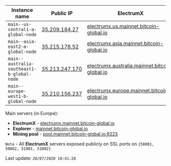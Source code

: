 Instance name | Public IP | ElectrumX | Explorer | Mining pool | Status
--- | --- | --- | --- | --- | ---
`main--us-central1-a-global-node` | [35.209.184.27](35.209.184.27) | [electrumx.us.mainnet.bitcoin-global.io](http://electrumx.us.mainnet.bitcoin-global.io) | [explorer.us.mainnet.bitcoin-global.io](https://explorer.us.mainnet.bitcoin-global.io) | [pool.us.mainnet.bitcoin-global.io:9223](http://pool.us.mainnet.bitcoin-global.io:9223) | RUNNING
`main--asia-east2-a-global-node` | [35.215.178.52](35.215.178.52) | [electrumx.asia.mainnet.bitcoin-global.io](http://electrumx.asia.mainnet.bitcoin-global.io) | [explorer.asia.mainnet.bitcoin-global.io](https://explorer.asia.mainnet.bitcoin-global.io) | [pool.asia.mainnet.bitcoin-global.io:9223](http://pool.asia.mainnet.bitcoin-global.io:9223) | RUNNING
`main--australia-southeast1-b-global-node` | [35.213.247.170](35.213.247.170) | [electrumx.australia.mainnet.bitcoin-global.io](http://electrumx.australia.mainnet.bitcoin-global.io) | [explorer.australia.mainnet.bitcoin-global.io](https://explorer.australia.mainnet.bitcoin-global.io) | [pool.australia.mainnet.bitcoin-global.io:9223](http://pool.australia.mainnet.bitcoin-global.io:9223) | RUNNING
`main--europe-west1-b-global-node` | [35.210.156.237](35.210.156.237) | [electrumx.europe.mainnet.bitcoin-global.io](http://electrumx.europe.mainnet.bitcoin-global.io) | [explorer.europe.mainnet.bitcoin-global.io](https://explorer.europe.mainnet.bitcoin-global.io) | [pool.europe.mainnet.bitcoin-global.io:9223](http://pool.europe.mainnet.bitcoin-global.io:9223) | RUNNING

Main servers (in Europe):

* **ElectrumX** - [electrumx.mainnet.bitcoin-global.io](http://electrumx.mainnet.bitcoin-global.io)
* **Explorer** - [mainnet.bitcoin-global.io](https://mainnet.bitcoin-global.io)
* **Mining pool** - [pool.mainnet.bitcoin-global.io:9223](http://pool.mainnet.bitcoin-global.io:9223)


`Note` - All **ElectrumX** servers exposed publicly on SSL ports on `{50001, 50002, 51001, 51002}`

Last update: `28/07/2020 10:41:28`
